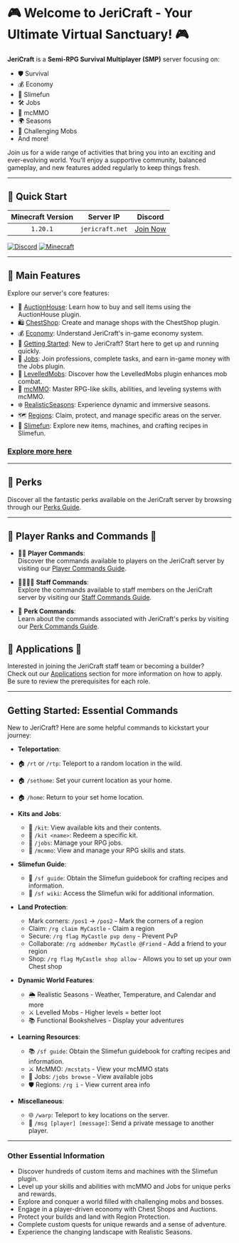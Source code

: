 # 🎮 Welcome to JeriCraft - Your Ultimate Virtual Sanctuary! 🎮

**JeriCraft** is a **Semi-RPG Survival Multiplayer (SMP)** server focusing on:

- 🛡️ Survival
- 💰 Economy
- 🔮 Slimefun
- 🛠️ Jobs
- 🎯 mcMMO
- 🌍 Seasons
- 💪 Challenging Mobs
- And more!

Join us for a wide range of activities that bring you into an exciting and ever-evolving world. You’ll enjoy a supportive community, balanced gameplay, and new features added regularly to keep things fresh.

---

## 🚀 Quick Start

| **Minecraft Version** |  **Server IP**  |                **Discord**                |
|:---------------------:|:---------------:|:-----------------------------------------:|
|       `1.20.1`        | `jericraft.net` | [Join Now](https://discord.gg/wuVcM9AZrr) |

[![Discord](https://img.shields.io/discord/1071172977326403634?label=Discord&logo=discord&style=for-the-badge)](https://discord.gg/wuVcM9AZrr)
[![Minecraft](https://img.shields.io/badge/Minecraft-1.20.1-00AF54?style=for-the-badge&logo=curseforge)](jericraft.net)

---

## 📝 Main Features

Explore our server's core features:

- 📢 [AuctionHouse](/MINECRAFT/guides/AuctionHouse.md): Learn how to buy and sell items using the AuctionHouse plugin.
- 🛍️ [ChestShop](/MINECRAFT/guides/ChestShop.md): Create and manage shops with the ChestShop plugin.
- 💰 [Economy](/MINECRAFT/guides/Economy.md): Understand JeriCraft's in-game economy system.
- 🌟 [Getting Started](/MINECRAFT/guides/GettingStarted.md): New to JeriCraft? Start here to get up and running quickly.
- 💼 [Jobs](/MINECRAFT/guides/Jobs.md): Join professions, complete tasks, and earn in-game money with the Jobs plugin.
- 🦾 [LevelledMobs](/MINECRAFT/guides/LevelledMobs.md): Discover how the LevelledMobs plugin enhances mob combat.
- 🔱 [mcMMO](/MINECRAFT/guides/mcMMO.md): Master RPG-like skills, abilities, and leveling systems with mcMMO.
- ❄️ [RealisticSeasons](/MINECRAFT/guides/RealisticSeasons.md): Experience dynamic and immersive seasons.
- 🗺️ [Regions](/MINECRAFT/guides/Regions.md): Claim, protect, and manage specific areas on the server.
- 🧪 [Slimefun](/MINECRAFT/guides/Slimefun.md): Explore new items, machines, and crafting recipes in Slimefun.

### [Explore more here](/MINECRAFT/features/features.md)

---

## 🎁 Perks

Discover all the fantastic perks available on the JeriCraft server by browsing through
our [Perks Guide](/MINECRAFT/webstore/store.md).

---

## 👥 Player Ranks and Commands 👥

- 👨‍💼 **Player Commands**:  
  Discover the commands available to players on the JeriCraft server by visiting
  our [Player Commands Guide](/MINECRAFT/commands/PLAYER-COMMANDS.md).

- 👨‍💼👨‍💼 **Staff Commands**:  
  Explore the commands available to staff members on the JeriCraft server by visiting
  our [Staff Commands Guide](/MINECRAFT/commands/STAFF-COMMANDS.md).

- 🌟 **Perk Commands**:  
  Learn about the commands associated with JeriCraft's perks by visiting
  our [Perk Commands Guide](/MINECRAFT/commands/PLAYER-COMMANDS.md).

## 📝 Applications 📝

Interested in joining the JeriCraft staff team or becoming a builder?<br>
Check out our [Applications](https://github.com/Chalwk/JeriCraftDocs/issues/new/choose) section for more information on
how to apply.<br>
Be sure to review the prerequisites for each role.<br>

---

## Getting Started: Essential Commands

New to JeriCraft? Here are some helpful commands to kickstart your journey:

- **Teleportation**:
- 🏠 `/rt` or `/rtp`: Teleport to a random location in the wild.
- 🏠 `/sethome`: Set your current location as your home.
- 🏠 `/home`: Return to your set home location.


- **Kits and Jobs**:
    - 🎒 `/kit`: View available kits and their contents.
    - 🎒 `/kit <name>`: Redeem a specific kit.
    - 💼 `/jobs`: Manage your RPG jobs.
    - 🎯 `/mcmmo`: View and manage your RPG skills and stats.


- **Slimefun Guide**:
    - 🧪 `/sf guide`: Obtain the Slimefun guidebook for crafting recipes and information.
    - 🧪 `/sf wiki`: Access the Slimefun wiki for additional information.


- **Land Protection**:
    - Mark corners: `/pos1` → `/pos2` - Mark the corners of a region
    - Claim: `/rg claim MyCastle` - Claim a region
    - Secure: `/rg flag MyCastle pvp deny` - Prevent PvP
    - Collaborate: `/rg addmember MyCastle @Friend` - Add a friend to your region
    - Shop: `/rg flag MyCastle shop allow` - Allows you to set up your own Chest shop


- **Dynamic World Features**:
    - 🌦️ Realistic Seasons - Weather, Temperature, and Calendar and more
    - ⚔️ Levelled Mobs - Higher levels = better loot
    - 📚 Functional Bookshelves - Display your adventures


- **Learning Resources**:
    - 📚 `/sf guide`: Obtain the Slimefun guidebook for crafting recipes and information.
    - ⚔️ McMMO: `/mcstats` - View your mcMMO stats
    - 💼 Jobs: `/jobs browse` - View available jobs
    - 🛡️ Regions: `/rg i` - View current area info


- **Miscellaneous**:
    - 🌐 `/warp`: Teleport to key locations on the server.
    - 💬 `/msg [player] [message]`: Send a private message to another player.

---

### Other Essential Information

- Discover hundreds of custom items and machines with the Slimefun plugin.
- Level up your skills and abilities with mcMMO and Jobs for unique perks and rewards.
- Explore and conquer a world filled with challenging mobs and bosses.
- Engage in a player-driven economy with Chest Shops and Auctions.
- Protect your builds and land with Region Protection.
- Complete custom quests for unique rewards and a sense of adventure.
- Experience the changing landscape with Realistic Seasons.